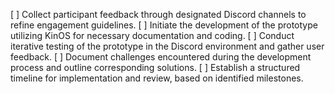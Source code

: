 [ ] Collect participant feedback through designated Discord channels to refine engagement guidelines.
[ ] Initiate the development of the prototype utilizing KinOS for necessary documentation and coding.
[ ] Conduct iterative testing of the prototype in the Discord environment and gather user feedback.
[ ] Document challenges encountered during the development process and outline corresponding solutions.
[ ] Establish a structured timeline for implementation and review, based on identified milestones.